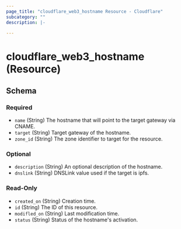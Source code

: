 ```yaml
---
page_title: "cloudflare_web3_hostname Resource - Cloudflare"
subcategory: ""
description: |-
  
---
```


# cloudflare_web3_hostname (Resource)




<!-- schema generated by tfplugindocs -->
## Schema

### Required

- `name` (String) The hostname that will point to the target gateway via CNAME.
- `target` (String) Target gateway of the hostname.
- `zone_id` (String) The zone identifier to target for the resource.

### Optional

- `description` (String) An optional description of the hostname.
- `dnslink` (String) DNSLink value used if the target is ipfs.

### Read-Only

- `created_on` (String) Creation time.
- `id` (String) The ID of this resource.
- `modifled_on` (String) Last modification time.
- `status` (String) Status of the hostname's activation.


